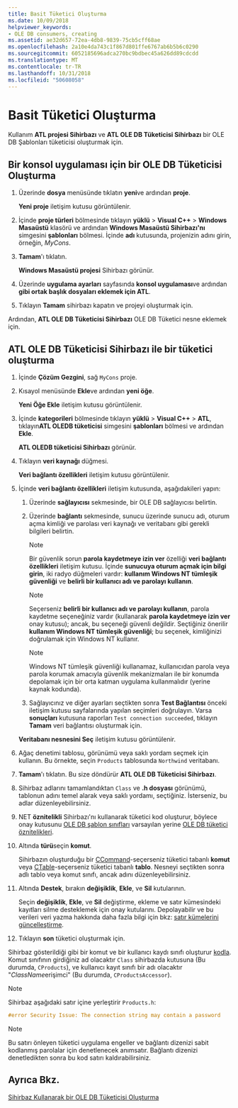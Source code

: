 ```yaml
---
title: Basit Tüketici Oluşturma
ms.date: 10/09/2018
helpviewer_keywords:
- OLE DB consumers, creating
ms.assetid: ae32d657-72ea-4db8-9839-75cb5cff68ae
ms.openlocfilehash: 2a10e4da743c1f867d801ffe6767ab6b5b6c0290
ms.sourcegitcommit: 6052185696adca270bc9bdbec45a626dd89cdcdd
ms.translationtype: MT
ms.contentlocale: tr-TR
ms.lasthandoff: 10/31/2018
ms.locfileid: "50608058"
---
```

# <a name="creating-a-simple-consumer"></a>Basit Tüketici Oluşturma

Kullanım **ATL projesi Sihirbazı** ve **ATL OLE DB Tüketicisi Sihirbazı** bir OLE DB Şablonları tüketicisi oluşturmak için.

## <a name="to-create-a-console-application-for-an-ole-db-consumer"></a>Bir konsol uygulaması için bir OLE DB Tüketicisi Oluşturma

1. Üzerinde **dosya** menüsünde tıklatın **yeni**ve ardından **proje**.

   **Yeni proje** iletişim kutusu görüntülenir.

1. İçinde **proje türleri** bölmesinde tıklayın **yüklü** > **Visual C++** > **Windows Masaüstü** klasörü ve ardından **Windows Masaüstü Sihirbazı'nı** simgesini **şablonları** bölmesi. İçinde **adı** kutusunda, projenizin adını girin, örneğin, *MyCons*.

1. **Tamam**'ı tıklatın.

   **Windows Masaüstü projesi** Sihirbazı görünür.

1. Üzerinde **uygulama ayarları** sayfasında **konsol uygulaması**ve ardından **gibi ortak başlık dosyaları eklemek için ATL**.

1. Tıklayın **Tamam** sihirbazı kapatın ve projeyi oluşturmak için.

Ardından, **ATL OLE DB Tüketicisi Sihirbazı** OLE DB Tüketici nesne eklemek için.

## <a name="to-create-a-consumer-with-the-atl-ole-db-consumer-wizard"></a>ATL OLE DB Tüketicisi Sihirbazı ile bir tüketici oluşturma

1. İçinde **Çözüm Gezgini**, sağ `MyCons` proje.

1. Kısayol menüsünde **Ekle**ve ardından **yeni öğe**.

   **Yeni Öğe Ekle** iletişim kutusu görüntülenir.

1. İçinde **kategorileri** bölmesinde tıklayın **yüklü** > **Visual C++** > **ATL**, tıklayın**ATL OLEDB tüketicisi** simgesini **şablonları** bölmesi ve ardından **Ekle**.

   **ATL OLEDB tüketicisi Sihirbazı** görünür.

1. Tıklayın **veri kaynağı** düğmesi.

   **Veri bağlantı özellikleri** iletişim kutusu görüntülenir.

1. İçinde **veri bağlantı özellikleri** iletişim kutusunda, aşağıdakileri yapın:

    1. Üzerinde **sağlayıcısı** sekmesinde, bir OLE DB sağlayıcısı belirtin.

    1. Üzerinde **bağlantı** sekmesinde, sunucu üzerinde sunucu adı, oturum açma kimliği ve parolası veri kaynağı ve veritabanı gibi gerekli bilgileri belirtin.

       > [!NOTE]
       > Bir güvenlik sorun **parola kaydetmeye izin ver** özelliği **veri bağlantı özellikleri** iletişim kutusu. İçinde **sunucuya oturum açmak için bilgi girin**, iki radyo düğmeleri vardır: **kullanım Windows NT tümleşik güvenliği** ve **belirli bir kullanıcı adı ve parolayı kullanın**.

       > [!NOTE]
       > Seçerseniz **belirli bir kullanıcı adı ve parolayı kullanın**, parola kaydetme seçeneğiniz vardır (kullanarak **parola kaydetmeye izin ver** onay kutusu); ancak, bu seçeneği güvenli değildir. Seçtiğiniz önerilir **kullanım Windows NT tümleşik güvenliği**; bu seçenek, kimliğinizi doğrulamak için Windows NT kullanır.

       > [!NOTE]
       > Windows NT tümleşik güvenliği kullanamaz, kullanıcıdan parola veya parola korumak amacıyla güvenlik mekanizmaları ile bir konumda depolamak için bir orta katman uygulama kullanmalıdır (yerine kaynak kodunda).

   1. Sağlayıcınız ve diğer ayarları seçtikten sonra **Test Bağlantısı** önceki iletişim kutusu sayfalarında yapılan seçimleri doğrulayın. Varsa **sonuçları** kutusuna raporları `Test connection succeeded`, tıklayın **Tamam** veri bağlantısı oluşturmak için.

   **Veritabanı nesnesini Seç** iletişim kutusu görüntülenir.

1. Ağaç denetimi tablosu, görünümü veya saklı yordam seçmek için kullanın. Bu örnekte, seçin `Products` tablosunda `Northwind` veritabanı.

1. **Tamam**'ı tıklatın. Bu size döndürür **ATL OLE DB Tüketicisi Sihirbazı**.

1. Sihirbaz adlarını tamamlandıktan `Class` ve **.h dosyası** görünümü, tablonun adını temel alarak veya saklı yordamı, seçtiğiniz. İsterseniz, bu adlar düzenleyebilirsiniz.

1. NET **öznitelikli** Sihirbazı'nı kullanarak tüketici kod oluşturur, böylece onay kutusunu [OLE DB şablon sınıfları](../../data/oledb/ole-db-consumer-templates-reference.md) varsayılan yerine [OLE DB tüketici öznitelikleri](../../windows/ole-db-consumer-attributes.md).

1. Altında **türü**seçin **komut**.

   Sihirbazın oluşturduğu bir [CCommand](../../data/oledb/ccommand-class.md)-seçerseniz tüketici tabanlı **komut** veya [CTable](../../data/oledb/ctable-class.md)-seçerseniz tüketici tabanlı **tablo**. Nesneyi seçtikten sonra adlı tablo veya komut sınıfı, ancak adını düzenleyebilirsiniz.

1. Altında **Destek**, bırakın **değişiklik**, **Ekle**, ve **Sil** kutularının.

   Seçin **değişiklik**, **Ekle**, ve **Sil** değiştirme, ekleme ve satır kümesindeki kayıtları silme desteklemek için onay kutularını. Depolayabilir ve bu verileri veri yazma hakkında daha fazla bilgi için bkz: [satır kümelerini güncelleştirme](../../data/oledb/updating-rowsets.md).

1. Tıklayın **son** tüketici oluşturmak için.

Sihirbaz gösterildiği gibi bir komut ve bir kullanıcı kaydı sınıfı oluşturur [kodla](../../data/oledb/consumer-wizard-generated-classes.md). Komut sınıfının girdiğiniz ad olacaktır `Class` sihirbazda kutusuna (Bu durumda, `CProducts`), ve kullanıcı kayıt sınıfı bir adı olacaktır "*ClassName*erişimci" (Bu durumda, `CProductsAccessor`).

> [!NOTE]
> Sihirbaz aşağıdaki satır içine yerleştirir `Products.h`:

```cpp
#error Security Issue: The connection string may contain a password
```

> [!NOTE]
> Bu satırı önleyen tüketici uygulama engeller ve bağlantı dizenizi sabit kodlanmış parolalar için denetlenecek anımsatır. Bağlantı dizenizi denetledikten sonra bu kod satırı kaldırabilirsiniz.

## <a name="see-also"></a>Ayrıca Bkz.

[Sihirbaz Kullanarak bir OLE DB Tüketicisi Oluşturma](../../data/oledb/creating-an-ole-db-consumer-using-a-wizard.md)
